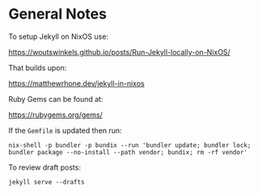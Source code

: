 # General Notes

To setup Jekyll on NixOS use:

https://woutswinkels.github.io/posts/Run-Jekyll-locally-on-NixOS/

That builds upon:

https://matthewrhone.dev/jekyll-in-nixos

Ruby Gems can be found at:

https://rubygems.org/gems/

If the `Gemfile` is updated then run:

`nix-shell -p bundler -p bundix --run 'bundler update; bundler lock; bundler package --no-install --path vendor; bundix; rm -rf vendor'`

To review draft posts:

`jekyll serve --drafts`

